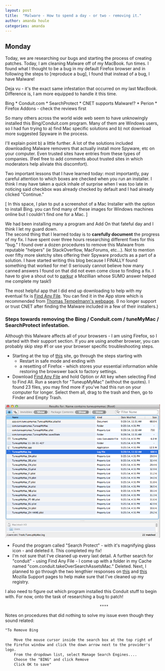 ```yaml
---
layout: post
title:  "Malware - How to spend a day - or two - removing it."
author: amanda houle
categories: amanda
---
```


## Monday

Today, we are researching our bugs and starting the process of creating patches.  Today, I am cleaning Malware off of my MacBook.  fun times.  I found what I thought to be a bug in my default Firefox browser and in following the steps to [reproduce a bug], I found that instead of a bug, I have Malware! 

Deja vu - it's the exact same infestation that occurred on my last MacBook.  Difference is, I am more equipped to handle it this time.    

Bing * Conduit.com * SearchProtect * CNET supports Malware!? * Perion * Firefox Addons - check the reviews first

So many others across the world wide web seem to have unknowingly installed this Bing/Conduit.com program.  Many of them are Windows users, so I had fun trying to a) find Mac specific solutions and b) not download more suggested Spyware in the process. 

I'll explain point b) a little further.  A lot of the solutions included downloading Malware removers that actually install more Spyware, etc on your computer.  Even trusted sites have entries from these types of companies.  (Feel free to add comments about trusted sites in which moderators help aliviate this discomfort).

Two important lessons that I have learned today:  most importantly, pay careful attention to which boxes are checked when you run an installer.  I think I may have taken a quick inhale of surprise when I was too late in noticing said checkbox was already checked by default and I had already clicked "Continue."

[ In this space, I plan to put a screenshot of a Mac Installer with the option to install Bing.  you can find many of these images for Windows machines online but I couldn't find one for a Mac. ]

We had been installing many a program and Add On that fateful day and I think I let my guard down.  
The second thing that I learned today is to __carefully document__ the progress of my fix.  I have spent over three hours researching different fixes for this "bug."  I found over a dozen procedures to remove this Malware from reputable "helpers" (ie StackOverflow, MacForums, etc...).  Not to mention over fifty more sketchy sites offering their Spyware products as a part of a solution.  I have started writing this blog because I FINALLY found something that worked for me!  (I seriously cannot believe how many canned answers I found on that did not even come close to finding a fix.  I have to give a shout out to [parkur](https://support.mozilla.org/en-US/user/parkur) a Mozillian whose SUMO answer helped me complete my task!)

The most helpful app that I did end up downloading to help with my eventual fix is [Find Any File](https://itunes.apple.com/us/app/find-any-file/id402569179?mt=12).  You can find it in the App store which is recommended from [Thomas Tempelmann's webpage](http://apps.tempel.org/FindAnyFile/).  (I no longer support or trust CNET after finding the Malware included in a few of their installers.)

### Steps towards removing the Bing / Conduit.com / tuneMyMac / SearchProtect infestation.

Although this Malware affects all of your browsers - I am using Firefox, so I started with their support section.  If you are using another browser, you can probably skip step #1 or use your browser specific troubleshooting steps.

* Starting at the top of [this](https://support.mozilla.org/en-US/kb/troubleshoot-extensions-themes-to-fix-problems#w_switch-to-the-default-theme) site, go through the steps starting with
  * Restart in safe mode
and ending with
  * a resetting of Firefox - which stores your essential information while restoring the browswer back to factory settings.
* Download [Find Any File](https://itunes.apple.com/us/app/find-any-file/id402569179?mt=12) and hold Option or Alt key when selecting Find to Find All.  Run a search for "TuneupMyMac" (without the quotes).  I found 23 files, you may find more if you've had this run on your computer for longer.  Select them all, drag to the trash and then, go to Finder and Empty Trash.

![Find a File App screenshot](/participants/portland/amanda/img/screenShotFindAFile.png "Find a File App screenshot")

* Found the program called "Search Protect" - with it's magnifying glass icon - and deleted it.  This completed my fix!
* I'm not sure that I've cleaned up every last detail.  A further search for "conduit" - using Find Any File - I come up with a folder in my Cache named "com.conduit.takeOverSearchAssetsMac."  Deleted.  Next, I planned to go through the two lengthier responses on [this](https://support.mozilla.org/en-US/questions/968030) and [this](https://support.mozilla.org/en-US/questions/978853#answer-509429) Mozilla Support pages to help make sure that I've cleaned up my registry.

I also need to figure out which program installed this Conduit stuff to begin with.
For now, onto the task of researching a bug to patch!

                                               ****

Notes on procedures that did nothing to solve my issue even though they sound related:

	"To Remove Bing

    	Move the mouse cursor inside the search box at the top right of the Firefox window and click the down arrow next to the provider's logo.
    	From the dropdown list, select Manage Search Engines....
    	Choose the "BING" and click Remove
    	Click OK to save" 

